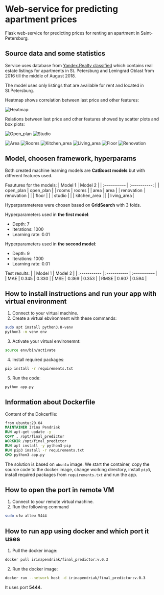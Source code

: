 # Web-service for predicting apartment prices
Flask web-service for predicting prices for renting an apartment in Saint-Petersburg.
## Source data and some statistics
Service uses database from [Yandex.Realty classified](https://realty.yandex.ru) which contains real estate listings for apartments in St. Petersburg and Leningrad Oblast from 2016 till the middle of August 2018. 

The model uses only listings that are available for rent and located in St.Petersburg.

Heatmap shows correlation between last price and other features:

![Heatmap](https://github.com/irinapendryak/final_predictor/blob/main/pictures/heatmap.png) 

Relations between last price and other features showed by scatter plots and box plots:

![Open_plan](https://github.com/irinapendryak/final_predictor/blob/main/pictures/open_plan.png) 
![Studio](https://github.com/irinapendryak/final_predictor/blob/main/pictures/studio.png)

![Area](https://github.com/irinapendryak/final_predictor/blob/main/pictures/area.png) 
![Rooms](https://github.com/irinapendryak/final_predictor/blob/main/pictures/rooms.png) 
![Kitchen_area](https://github.com/irinapendryak/final_predictor/blob/main/pictures/kitchen_area.png) 
![Living_area](https://github.com/irinapendryak/final_predictor/blob/main/pictures/living_area.png) 
![Floor](https://github.com/irinapendryak/final_predictor/blob/main/pictures/floor.png) 
![Renovation](https://github.com/irinapendryak/final_predictor/blob/main/pictures/renovation.png) 

## Model, choosen framework, hyperparams
Both created machine learning models are **CatBoost models** but with different features used.

Feautures for the models:
| Model 1      | Model 2       |
| :----------- | :-----------: |
| open_plan    | open_plan     |
| rooms        | rooms         |
| area         | area          |
| renovation   | renovation    |
|              | floor         |
|              | studio        |
|              | kitchen_area  |
|              | living_area   |

Hyperparameteres were chosen based on **GridSearch** with 3 folds.

Hyperparameters used in **the first model**:
* Depth: 7
* Iterations: 1000
* Learning rate: 0.01

Hyperparameters used in **the second model**:
* Depth: 9
* Iterations: 1000
* Learning rate: 0.01

Test results:
|              | Model 1      | Model 2      |
| :----------- | :----------- | :----------- |
| MAE          | 0.345        | 0.330        |
| MSE          | 0.369        | 0.353        |
| RMSE         | 0.607        | 0.594        |



## How to install instructions and run your app with virtual environment
1. Connect to your virtual machine.
2. Create a virtual ebvironment with these commands:
```bash
sudo apt install python3.8-venv
python3 -m venv env
```
3. Activate your virtual environemnt:
```bash
source env/bin/activate
```
4. Install required packages:
```bash
pip install -r requirements.txt
```
5. Run the code:
```bash
python app.py
```
## Information about Dockerfile
Content of the Dokcerfile:
```Dockerfile
from ubuntu:20.04
MAINTAINER Irina Pendriak
RUN apt-get update -y
COPY . /opt/final_predictor
WORKDIR /opt/final_predictor
RUN apt install -y python3-pip
RUN pip3 install -r requirements.txt
CMD python3 app.py
```
The solution is based on `ubuntu` image. We start the container, copy the source code to the docker image, change working directory, install `pip3`, install required packages from `requirements.txt` and run the app.
## How to open the port in remote VM
1. Connect to your remote virtual machine.
2. Run the following command
```bash
sudo ufw allow 5444
```
## How to run app using docker and which port it uses
1. Pull the docker image:
```bash
docker pull irinapendriak/final_predictor:v.0.3
```
2. Run the docker image:
```bash
docker run --network host -d irinapendriak/final_predictor:v.0.3
```

It uses port **5444**.

